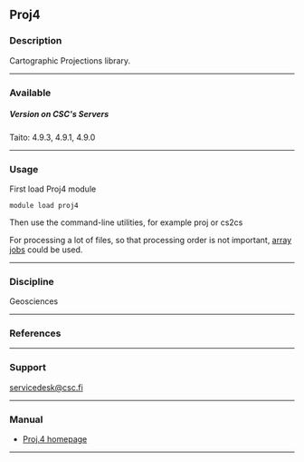 ## Proj4

### Description

Cartographic Projections library.

* * *

### Available

##### Version on CSC's Servers

Taito: 4.9.3, 4.9.1, 4.9.0

* * *

### Usage

First load Proj4 module

    module load proj4

Then use the command-line utilities, for example proj or cs2cs

For processing a lot of files, so that processing order is not important, [array jobs](https://research.csc.fi/taito-array-jobs) could be used.

* * *

### Discipline

Geosciences  

* * *

### References

* * *

### Support

servicedesk@csc.fi

* * *

### Manual

*   [Proj.4 homepage](http://trac.osgeo.org/proj/)

* * *